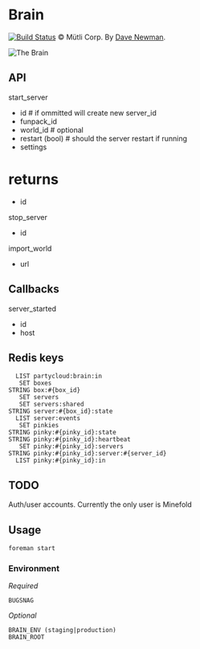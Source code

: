 # Brain

[![Build Status](https://magnum.travis-ci.com/minefold/brain.png?token=yfARxv3oq7ZT3ZbmJWVN)](http://magnum.travis-ci.com/minefold/brain) © Mütli Corp. By [Dave Newman](http://github.com/whatupdave).

![The Brain](http://www.badhaven.com/wp-content/uploads/2012/07/the-brain.jpg)

## API

start_server
  - id                    # if ommitted will create new server_id
  - funpack_id
  - world_id              # optional
  - restart (bool)        # should the server restart if running
  - settings

  # returns
  - id

stop_server
  - id

import_world
  - url

## Callbacks

server_started
  - id
  - host

## Redis keys

      LIST partycloud:brain:in
       SET boxes
    STRING box:#{box_id}
       SET servers
       SET servers:shared
    STRING server:#{box_id}:state
      LIST server:events
       SET pinkies
    STRING pinky:#{pinky_id}:state
    STRING pinky:#{pinky_id}:heartbeat
       SET pinky:#{pinky_id}:servers
    STRING pinky:#{pinky_id}:server:#{server_id}
      LIST pinky:#{pinky_id}:in


## TODO

Auth/user accounts. Currently the only user is Minefold

## Usage

    foreman start

### Environment

*Required*

    BUGSNAG

*Optional*

    BRAIN_ENV (staging|production)
    BRAIN_ROOT
